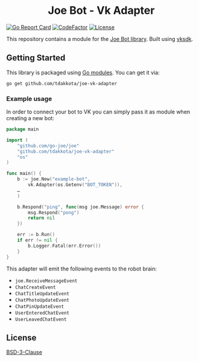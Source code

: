 <h1 align="center">Joe Bot - Vk Adapter</h1>

[![Go Report Card](https://goreportcard.com/badge/github.com/tdakkota/joe-vk-adapter)](https://goreportcard.com/report/github.com/tdakkota/joe-vk-adapter)
[![CodeFactor](https://www.codefactor.io/repository/github/tdakkota/joe-vk-adapter/badge)](https://www.codefactor.io/repository/github/tdakkota/joe-vk-adapter)
[![License](https://img.shields.io/badge/License-BSD%203--Clause-blue.svg)](https://opensource.org/licenses/BSD-3-Clause)

This repository contains a module for the [Joe Bot library][joe]. Built using 
[vksdk][vksdk].

## Getting Started

This library is packaged using [Go modules][go-modules]. You can get it via:

```
go get github.com/tdakkota/joe-vk-adapter
```

### Example usage

In order to connect your bot to VK you can simply pass it as module when
creating a new bot:

```go
package main

import (
	"github.com/go-joe/joe"
	"github.com/tdakkota/joe-vk-adapter"
	"os"
)

func main() {
	b := joe.New("example-bot",
		vk.Adapter(os.Getenv("BOT_TOKEN")),
	…
	)

	b.Respond("ping", func(msg joe.Message) error {
		msg.Respond("pong")
		return nil
	})

	err := b.Run()
	if err != nil {
		b.Logger.Fatal(err.Error())
	}
}
```

This adapter will emit the following events to the robot brain:

- `joe.ReceiveMessageEvent`
- `ChatCreateEvent`
- `ChatTitleUpdateEvent`
- `ChatPhotoUpdateEvent`
- `ChatPinUpdateEvent`
- `UserEnteredChatEvent`
- `UserLeavedChatEvent`

## License

[BSD-3-Clause](LICENSE)

[joe]: https://github.com/go-joe/joe
[vksdk]: https://github.com/SevereCloud/vksdk
[go-modules]: https://github.com/golang/go/wiki/Modules